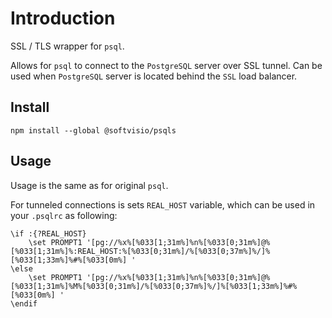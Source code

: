 # Introduction

SSL / TLS wrapper for `psql`.

Allows for `psql` to connect to the `PostgreSQL` server over SSL tunnel. Can be used when `PostgreSQL` server is located behind the `SSL` load balancer.

## Install

```shell
npm install --global @softvisio/psqls
```

## Usage

Usage is the same as for original `psql`.

For tunneled connections is sets `REAL_HOST` variable, which can be used in your `.psqlrc` as following:

```text
\if :{?REAL_HOST}
    \set PROMPT1 '[pg://%x%[%033[1;31m%]%n%[%033[0;31m%]@%[%033[1;31m%]%:REAL_HOST:%[%033[0;31m%]/%[%033[0;37m%]%/]%[%033[1;33m%]%#%[%033[0m%] '
\else
    \set PROMPT1 '[pg://%x%[%033[1;31m%]%n%[%033[0;31m%]@%[%033[1;31m%]%M%[%033[0;31m%]/%[%033[0;37m%]%/]%[%033[1;33m%]%#%[%033[0m%] '
\endif
```
